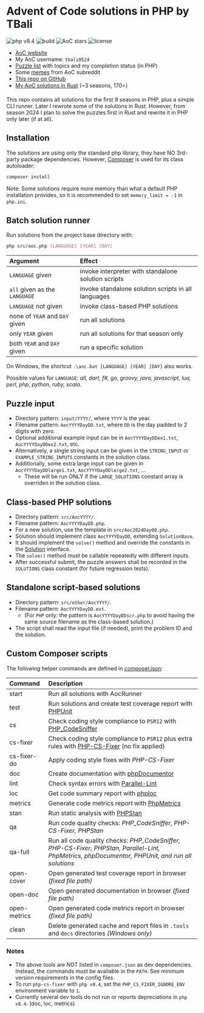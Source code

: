 # Advent of Code solutions in PHP by TBali

![php v8.4](https://shields.io/badge/php-8.4-blue?logo=php)
![build](https://img.shields.io/github/actions/workflow/status/tbali0524/advent-of-code-solutions/qa.yml)
![AoC stars](https://img.shields.io/badge/total%20AoC%20⭐-452-green)
![license](https://img.shields.io/github/license/tbali0524/advent-of-code-solutions)

* [AoC website](https://adventofcode.com/)
* My AoC username: `tbali0524`
* [Puzzle list](puzzles.md) with topics and my completion status (in PHP)
* Some [memes](memes.md) from AoC subreddit
* [This repo on GitHub](https://github.com/tbali0524/advent-of-code-solutions)
* [My AoC solutions in Rust](https://github.com/tbali0524/advent-of-code-rust) (~3 seasons, 170⭐)

This repo contains all solutions for the first 9 seasons in PHP, plus a simple CLI runner. Later I rewrote some of the solutions in Rust. However, from season 2024 I plan to solve the puzzles first in Rust and rewrite it in PHP only later (if at all).

## Installation

The solutions are using only the standard php library, they have NO 3rd-party package dependencies.
However, [Composer](https://getcomposer.org/) is used for its class autoloader:

```sh
composer install
```

Note: Some solutions require more memory than what a default PHP installation provides, so it is recommended to set `memory_limit = -1` in `php.ini`.

## Batch solution runner

Run solutions from the project base directory with:

```sh
php src/aoc.php [LANGUAGE] [YEAR] [DAY]
```

| Argument                       | Effect                                              |
|:-------------------------------|:----------------------------------------------------|
| `LANGUAGE` given               | invoke interpreter with standalone solution scripts |
| `all` given as the `LANGUAGE`  | invoke standalone solution scripts in all languages |
| `LANGUAGE` not given           | invoke class-based PHP solutions                    |
| none of `YEAR` and `DAY` given | run all solutions                                   |
| only `YEAR` given              | run all solutions for that season only              |
| both `YEAR` and `DAY` given    | run a specific solution                             |

On Windows, the shortcut `.\aoc.bat [LANGUAGE] [YEAR] [DAY]` also works.

Possible values for `LANGUAGE`:
_all, dart, f#, go, groovy, java, javascript, lua, perl, php, python, ruby, scala_.

## Puzzle input

* Directory pattern: `input/YYYY/`, where `YYYY` is the year.
* Filename pattern: `AocYYYYDayDD.txt`, where `DD` is the day padded to 2 digits with zero.
* Optional additional example input can be in `AocYYYYDayDDex1.txt`, `AocYYYYDayDDex2.txt`, etc.
* Alternatively, a single string input can be given in the `STRING_INPUT` or `EXAMPLE_STRING_INPUTS` constants in the solution class.
* Additionally, some extra large input can be given in `AocYYYYDayDDlarge1.txt`, `AocYYYYDayDDlarge2.txt`, ...
    * These will be run ONLY if the `LARGE_SOLUTIONS` constant array is overriden in the solution class.

## Class-based PHP solutions

* Directory pattern: `src/AocYYYY/`.
* Filename pattern: `AocYYYYDayDD.php`.
* For a new solution, use the template in `src/Aoc2024Day00.php`.
* Solution should implement class `AocYYYYDayDD`, extending `SolutionBase`.
* It should implement the `solve()` method and override the constants in the [Solution](src/Aoc/Solution.php) interface.
* The `solve()` method must be callable repeatedly with different inputs.
* After successful submit, the puzzle answers shall be recorded in the `SOLUTIONS` class constant (for future regression tests).

## Standalone script-based solutions

* Directory pattern: `src/other/AocYYYY/`.
* Filename pattern: `AocYYYYDayDD.ext`.
    * (For `PHP` only: the pattern is `AocYYYYDayDDscr.php` to avoid having the same source filename as the class-based solution.)
* The script shall read the input file (if needed), print the problem ID and the solution.

## Custom Composer scripts

The following helper commands are defined in [composer.json](composer.json):

|Command      |Description |
|:------------|:-----------|
|start        |Run all solutions with AocRunner|
|test         |Run solutions and create test coverage report with [PHPUnit](https://www.phpunit.de/)|
|cs           |Check coding style compliance to `PSR12` with [PHP_CodeSniffer](https://github.com/PHPCSStandards/PHP_CodeSniffer)|
|cs-fixer     |Check coding style compliance to `PSR12` plus extra rules with [PHP-CS-Fixer](https://cs.symfony.com/) (no fix applied)|
|cs-fixer-do  |Apply coding style fixes with _PHP-CS-Fixer_|
|doc          |Create documentation with [phpDocumentor](https://www.phpdoc.org/)|
|lint         |Check syntax errors with [Parallel-Lint](https://github.com/php-parallel-lint/PHP-Parallel-Lint)|
|loc          |Get code summary report with [phploc](https://github.com/sebastianbergmann/phploc)|
|metrics      |Generate code metrics report with [PhpMetrics](https://phpmetrics.github.io/website/)|
|stan         |Run static analysis with [PHPStan](https://phpstan.org/)|
|qa           |Run code quality checks: _PHP\_CodeSniffer, PHP-CS-Fixer, PHPStan_|
|qa-full      |Run all code quality checks: _PHP\_CodeSniffer, PHP-CS-Fixer, PHPStan, Parallel-Lint, PhpMetrics, phpDocumentor, PHPUnit, and run all solutions_|
|open-cover   |Open generated test coverage report in browser _(fixed file path)_|
|open-doc     |Open generated documentation in browser _(fixed file path)_|
|open-metrics |Open generated code metrics report in browser _(fixed file path)_|
|clean        |Delete generated cache and report files in `.tools` and `docs` directories _(Windows only)_|

### Notes

* The above tools are NOT listed in `composer.json` as dev dependencies. Instead, the commands must be available in the `PATH`. See minimum version requirements in the config files.
* To run `php-cs-fixer` with `php v8.4`, set the `PHP_CS_FIXER_IGNORE_ENV` environment variable to `1`.
* Currently several dev tools do not run or reports depreciations in `php v8.4`. (doc, loc, metrics)
